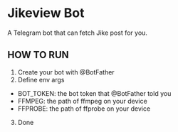 # Jikeview Bot

A Telegram bot that can fetch Jike post for you.

## HOW TO RUN

1. Create your bot with @BotFather
2. Define env args
  - BOT_TOKEN: the bot token that @BotFather told you
  - FFMPEG: the path of ffmpeg on your device
  - FFPROBE: the path of ffprobe on your device
3. Done
